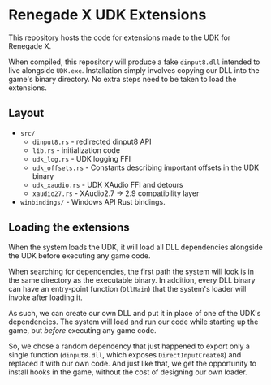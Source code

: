 # Renegade X UDK Extensions
This repository hosts the code for extensions made to the UDK for Renegade X.

When compiled, this repository will produce a fake `dinput8.dll` intended to live alongside `UDK.exe`.
Installation simply involves copying our DLL into the game's binary directory. No extra steps need to be taken to load the extensions.

## Layout
 * `src/`
   * `dinput8.rs` - redirected dinput8 API
   * `lib.rs` - initialization code
   * `udk_log.rs` - UDK logging FFI
   * `udk_offsets.rs` - Constants describing important offsets in the UDK binary
   * `udk_xaudio.rs` - UDK XAudio FFI and detours
   * `xaudio27.rs` - XAudio2.7 -> 2.9 compatibility layer
 * `winbindings/` - Windows API Rust bindings.

## Loading the extensions
When the system loads the UDK, it will load all DLL dependencies alongside the UDK before executing any game code.

When searching for dependencies, the first path the system will look is in the same directory as the executable binary.
In addition, every DLL binary can have an entry-point function (`DllMain`) that the system's loader will invoke after loading it.

As such, we can create our own DLL and put it in place of one of the UDK's dependencies.
The system will load and run our code while starting up the game, but _before_ executing any game code.

So, we chose a random dependency that just happened to export only a single function (`dinput8.dll`, which exposes `DirectInputCreate8`) and replaced it with our own code.
And just like that, we get the opportunity to install hooks in the game, without the cost of designing our own loader.